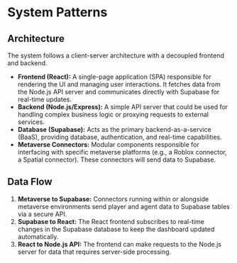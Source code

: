 # System Patterns

## Architecture
The system follows a client-server architecture with a decoupled frontend and backend.

- **Frontend (React):** A single-page application (SPA) responsible for rendering the UI and managing user interactions. It fetches data from the Node.js API server and communicates directly with Supabase for real-time updates.
- **Backend (Node.js/Express):** A simple API server that could be used for handling complex business logic or proxying requests to external services.
- **Database (Supabase):** Acts as the primary backend-as-a-service (BaaS), providing database, authentication, and real-time capabilities.
- **Metaverse Connectors:** Modular components responsible for interfacing with specific metaverse platforms (e.g., a Roblox connector, a Spatial connector). These connectors will send data to Supabase.

## Data Flow
1.  **Metaverse to Supabase:** Connectors running within or alongside metaverse environments send player and agent data to Supabase tables via a secure API.
2.  **Supabase to React:** The React frontend subscribes to real-time changes in the Supabase database to keep the dashboard updated automatically.
3.  **React to Node.js API:** The frontend can make requests to the Node.js server for data that requires server-side processing.
